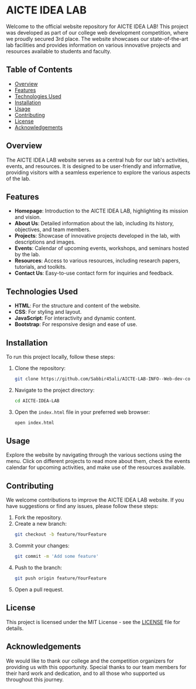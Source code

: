 # AICTE IDEA LAB

Welcome to the official website repository for AICTE IDEA LAB! This project was developed as part of our college web development competition, where we proudly secured 3rd place. The website showcases our state-of-the-art lab facilities and provides information on various innovative projects and resources available to students and faculty.

## Table of Contents

- [Overview](#overview)
- [Features](#features)
- [Technologies Used](#technologies-used)
- [Installation](#installation)
- [Usage](#usage)
- [Contributing](#contributing)
- [License](#license)
- [Acknowledgements](#acknowledgements)

## Overview

The AICTE IDEA LAB website serves as a central hub for our lab's activities, events, and resources. It is designed to be user-friendly and informative, providing visitors with a seamless experience to explore the various aspects of the lab.

## Features

- **Homepage**: Introduction to the AICTE IDEA LAB, highlighting its mission and vision.
- **About Us**: Detailed information about the lab, including its history, objectives, and team members.
- **Projects**: Showcase of innovative projects developed in the lab, with descriptions and images.
- **Events**: Calendar of upcoming events, workshops, and seminars hosted by the lab.
- **Resources**: Access to various resources, including research papers, tutorials, and toolkits.
- **Contact Us**: Easy-to-use contact form for inquiries and feedback.

## Technologies Used

- **HTML**: For the structure and content of the website.
- **CSS**: For styling and layout.
- **JavaScript**: For interactivity and dynamic content.
- **Bootstrap**: For responsive design and ease of use.

## Installation

To run this project locally, follow these steps:

1. Clone the repository:
    ```bash
    git clone https://github.com/Sabbir45ali/AICTE-LAB-INFO--Web-dev-competition-.git
    ```

2. Navigate to the project directory:
    ```bash
    cd AICTE-IDEA-LAB
    ```

3. Open the `index.html` file in your preferred web browser:
    ```bash
    open index.html
    ```

## Usage

Explore the website by navigating through the various sections using the menu. Click on different projects to read more about them, check the events calendar for upcoming activities, and make use of the resources available.

## Contributing

We welcome contributions to improve the AICTE IDEA LAB website. If you have suggestions or find any issues, please follow these steps:

1. Fork the repository.
2. Create a new branch:
    ```bash
    git checkout -b feature/YourFeature
    ```
3. Commit your changes:
    ```bash
    git commit -m 'Add some feature'
    ```
4. Push to the branch:
    ```bash
    git push origin feature/YourFeature
    ```
5. Open a pull request.

## License

This project is licensed under the MIT License - see the [LICENSE](Sabbir) file for details.

## Acknowledgements

We would like to thank our college and the competition organizers for providing us with this opportunity. Special thanks to our team members for their hard work and dedication, and to all those who supported us throughout this journey.
